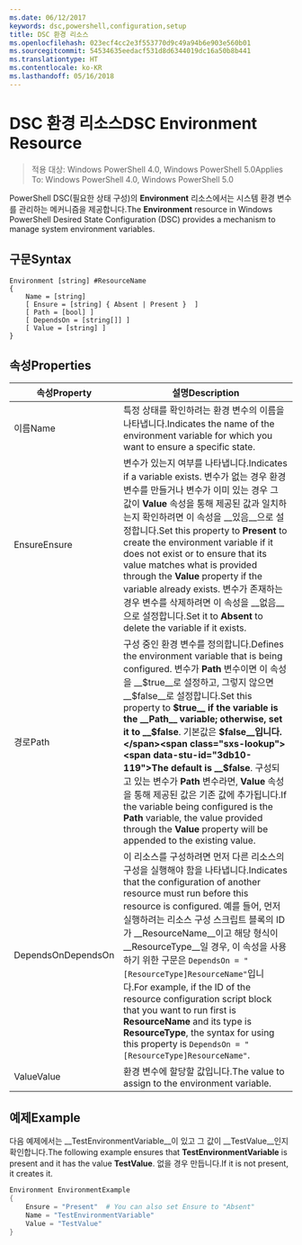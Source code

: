```yaml
---
ms.date: 06/12/2017
keywords: dsc,powershell,configuration,setup
title: DSC 환경 리소스
ms.openlocfilehash: 023ecf4cc2e3f553770d9c49a94b6e903e560b01
ms.sourcegitcommit: 54534635eedacf531d8d6344019dc16a50b8b441
ms.translationtype: HT
ms.contentlocale: ko-KR
ms.lasthandoff: 05/16/2018
---
```

# <a name="dsc-environment-resource"></a><span data-ttu-id="3db10-103">DSC 환경 리소스</span><span class="sxs-lookup"><span data-stu-id="3db10-103">DSC Environment Resource</span></span>

> <span data-ttu-id="3db10-104">적용 대상: Windows PowerShell 4.0, Windows PowerShell 5.0</span><span class="sxs-lookup"><span data-stu-id="3db10-104">Applies To: Windows PowerShell 4.0, Windows PowerShell 5.0</span></span>

<span data-ttu-id="3db10-105">PowerShell DSC(필요한 상태 구성)의 __Environment__ 리소스에서는 시스템 환경 변수를 관리하는 메커니즘을 제공합니다.</span><span class="sxs-lookup"><span data-stu-id="3db10-105">The __Environment__ resource in Windows PowerShell Desired State Configuration (DSC) provides a mechanism to manage system environment variables.</span></span>

## <a name="syntax"></a><span data-ttu-id="3db10-106">구문</span><span class="sxs-lookup"><span data-stu-id="3db10-106">Syntax</span></span>
``` mof
Environment [string] #ResourceName
{
    Name = [string]
    [ Ensure = [string] { Absent | Present }  ]
    [ Path = [bool] ]
    [ DependsOn = [string[]] ]
    [ Value = [string] ]
}
```

## <a name="properties"></a><span data-ttu-id="3db10-107">속성</span><span class="sxs-lookup"><span data-stu-id="3db10-107">Properties</span></span>

|  <span data-ttu-id="3db10-108">속성</span><span class="sxs-lookup"><span data-stu-id="3db10-108">Property</span></span>  |  <span data-ttu-id="3db10-109">설명</span><span class="sxs-lookup"><span data-stu-id="3db10-109">Description</span></span>   |
|---|---|
| <span data-ttu-id="3db10-110">이름</span><span class="sxs-lookup"><span data-stu-id="3db10-110">Name</span></span>| <span data-ttu-id="3db10-111">특정 상태를 확인하려는 환경 변수의 이름을 나타냅니다.</span><span class="sxs-lookup"><span data-stu-id="3db10-111">Indicates the name of the environment variable for which you want to ensure a specific state.</span></span>|
| <span data-ttu-id="3db10-112">Ensure</span><span class="sxs-lookup"><span data-stu-id="3db10-112">Ensure</span></span>| <span data-ttu-id="3db10-113">변수가 있는지 여부를 나타냅니다.</span><span class="sxs-lookup"><span data-stu-id="3db10-113">Indicates if a variable exists.</span></span> <span data-ttu-id="3db10-114">변수가 없는 경우 환경 변수를 만들거나 변수가 이미 있는 경우 그 값이 __Value__ 속성을 통해 제공된 값과 일치하는지 확인하려면 이 속성을 __있음__으로 설정합니다.</span><span class="sxs-lookup"><span data-stu-id="3db10-114">Set this property to __Present__ to create the environment variable if it does not exist or to ensure that its value matches what is provided through the __Value__ property if the variable already exists.</span></span> <span data-ttu-id="3db10-115">변수가 존재하는 경우 변수를 삭제하려면 이 속성을 __없음__으로 설정합니다.</span><span class="sxs-lookup"><span data-stu-id="3db10-115">Set it to __Absent__ to delete the variable if it exists.</span></span>|
| <span data-ttu-id="3db10-116">경로</span><span class="sxs-lookup"><span data-stu-id="3db10-116">Path</span></span>| <span data-ttu-id="3db10-117">구성 중인 환경 변수를 정의합니다.</span><span class="sxs-lookup"><span data-stu-id="3db10-117">Defines the environment variable that is being configured.</span></span> <span data-ttu-id="3db10-118">변수가 __Path__ 변수이면 이 속성을 __$true__로 설정하고, 그렇지 않으면 __$false__로 설정합니다.</span><span class="sxs-lookup"><span data-stu-id="3db10-118">Set this property to __$true__ if the variable is the __Path__ variable; otherwise, set it to __$false__.</span></span> <span data-ttu-id="3db10-119">기본값은 __$false__입니다.</span><span class="sxs-lookup"><span data-stu-id="3db10-119">The default is __$false__.</span></span> <span data-ttu-id="3db10-120">구성되고 있는 변수가 __Path__ 변수라면, __Value__ 속성을 통해 제공된 값은 기존 값에 추가됩니다.</span><span class="sxs-lookup"><span data-stu-id="3db10-120">If the variable being configured is the __Path__ variable, the value provided through the __Value__ property will be appended to the existing value.</span></span>|
| <span data-ttu-id="3db10-121">DependsOn</span><span class="sxs-lookup"><span data-stu-id="3db10-121">DependsOn</span></span> | <span data-ttu-id="3db10-122">이 리소스를 구성하려면 먼저 다른 리소스의 구성을 실행해야 함을 나타냅니다.</span><span class="sxs-lookup"><span data-stu-id="3db10-122">Indicates that the configuration of another resource must run before this resource is configured.</span></span> <span data-ttu-id="3db10-123">예를 들어, 먼저 실행하려는 리소스 구성 스크립트 블록의 ID가 __ResourceName__이고 해당 형식이 __ResourceType__일 경우, 이 속성을 사용하기 위한 구문은 `DependsOn = "[ResourceType]ResourceName"`입니다.</span><span class="sxs-lookup"><span data-stu-id="3db10-123">For example, if the ID of the resource configuration script block that you want to run first is __ResourceName__ and its type is __ResourceType__, the syntax for using this property is `DependsOn = "[ResourceType]ResourceName"`.</span></span>|
| <span data-ttu-id="3db10-124">Value</span><span class="sxs-lookup"><span data-stu-id="3db10-124">Value</span></span>| <span data-ttu-id="3db10-125">환경 변수에 할당할 값입니다.</span><span class="sxs-lookup"><span data-stu-id="3db10-125">The value to assign to the environment variable.</span></span>|

## <a name="example"></a><span data-ttu-id="3db10-126">예제</span><span class="sxs-lookup"><span data-stu-id="3db10-126">Example</span></span>

<span data-ttu-id="3db10-127">다음 예제에서는 __TestEnvironmentVariable__이 있고 그 값이 __TestValue__인지 확인합니다.</span><span class="sxs-lookup"><span data-stu-id="3db10-127">The following example ensures that __TestEnvironmentVariable__ is present and it has the value __TestValue__.</span></span> <span data-ttu-id="3db10-128">없을 경우 만듭니다.</span><span class="sxs-lookup"><span data-stu-id="3db10-128">If it is not present, it creates it.</span></span>

```powershell
Environment EnvironmentExample
{
    Ensure = "Present"  # You can also set Ensure to "Absent"
    Name = "TestEnvironmentVariable"
    Value = "TestValue"
}
```